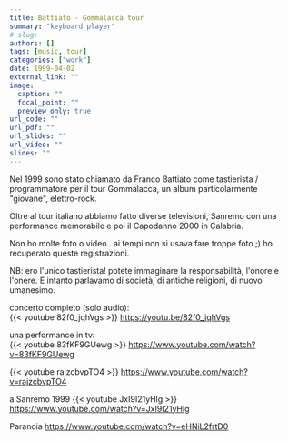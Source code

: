 ```yaml
---
title: Battiato - Gommalacca tour
summary: "keyboard player"
# slug: 
authors: []
tags: [music, tour]
categories: ["work"]
date: 1999-04-02
external_link: ""
image:
  caption: ""
  focal_point: ""
  preview_only: true
url_code: ""
url_pdf: ""
url_slides: ""
url_video: ""
slides: ""
---
```


Nel 1999 sono stato chiamato da Franco Battiato come tastierista / programmatore per il tour Gommalacca, un album particolarmente "giovane", elettro-rock.

Oltre al tour italiano abbiamo fatto diverse televisioni, Sanremo con una performance memorabile e poi il Capodanno 2000 in Calabria.

Non ho molte foto o video.. ai tempi non si usava fare troppe foto ;) ho recuperato queste registrazioni.

NB: ero l'unico tastierista! potete immaginare la responsabilità, l'onore e l'onere. E intanto parlavamo di società, di antiche religioni, di nuovo umanesimo.

concerto completo (solo audio):  
{{< youtube 82f0_jqhVgs >}}
https://youtu.be/82f0_jqhVgs

una performance in tv:  
{{< youtube 83fKF9GUewg >}}
https://www.youtube.com/watch?v=83fKF9GUewg

{{< youtube rajzcbvpTO4 >}}
https://www.youtube.com/watch?v=rajzcbvpTO4

a Sanremo 1999
{{< youtube JxI9I21yHlg >}}
https://www.youtube.com/watch?v=JxI9I21yHlg

Paranoia
https://www.youtube.com/watch?v=eHNiL2frtD0

